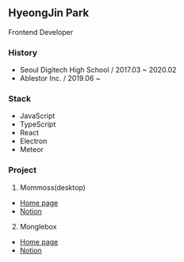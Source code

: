 ## HyeongJin Park
Frontend Developer

### History
- Seoul Digitech High School / 2017.03 ~ 2020.02
- Ablestor Inc. / 2019.06 ~

### Stack
- JavaScript
- TypeScript
- React
- Electron
- Meteor

### Project
1. Mommoss(desktop)
  - [Home page](https://mommoss.com/)
  - [Notion](https://ablestor.notion.site/99fb9f1b2cc4489db5e2729e8d5344d1)
2. Monglebox
  - [Home page](https://monglebox.com/)
  - [Notion](https://monglebox.notion.site/monglebox/f3053cb0c9634ea69aa492fcfb9561d4)
